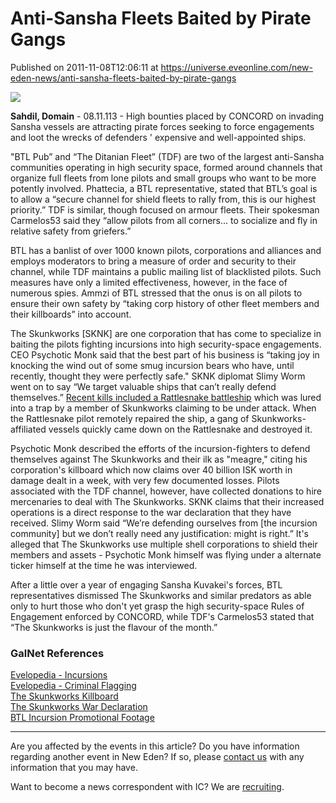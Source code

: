# Anti-Sansha Fleets Baited by Pirate Gangs
Published on 2011-11-08T12:06:11 at https://universe.eveonline.com/new-eden-news/anti-sansha-fleets-baited-by-pirate-gangs

![](http://www.eve-ic.net/media/assets/icarticlebanner.png)  
  
 **Sahdil, Domain** \- 08.11.113 - High bounties placed by CONCORD on invading Sansha vessels are attracting pirate forces seeking to force engagements and loot the wrecks of defenders ' expensive and well-appointed ships.   
  
"BTL Pub” and “The Ditanian Fleet” (TDF) are two of the largest anti-Sansha communities operating in high security space, formed around channels that organize full fleets from lone pilots and small groups who want to be more potently involved. Phattecia, a BTL representative, stated that BTL’s goal is to allow a “secure channel for shield fleets to rally from, this is our highest priority.” TDF is similar, though focused on armour fleets. Their spokesman Carmelos53 said they “allow pilots from all corners... to socialize and fly in relative safety from griefers.”   
  
BTL has a banlist of over 1000 known pilots, corporations and alliances and employs moderators to bring a measure of order and security to their channel, while TDF maintains a public mailing list of blacklisted pilots. Such measures have only a limited effectiveness, however, in the face of numerous spies. Ammzi of BTL stressed that the onus is on all pilots to ensure their own safety by “taking corp history of other fleet members and their killboards” into account.   
  
The Skunkworks [SKNK] are one corporation that has come to specialize in baiting the pilots fighting incursions into high security-space engagements. CEO Psychotic Monk said that the best part of his business is “taking joy in knocking the wind out of some smug incursion bears who have, until recently, thought they were perfectly safe." SKNK diplomat Slimy Worm went on to say “We target valuable ships that can’t really defend themselves.” [Recent kills included a Rattlesnake battleship](http://www.forscience.co/KB/?a=kill_detail&kll_id=548) which was lured into a trap by a member of Skunkworks claiming to be under attack. When the Rattlesnake pilot remotely repaired the ship, a gang of Skunkworks-affiliated vessels quickly came down on the Rattlesnake and destroyed it.   
  
Psychotic Monk described the efforts of the incursion-fighters to defend themselves against The Skunkworks and their ilk as "meagre," citing his corporation's killboard which now claims over 40 billion ISK worth in damage dealt in a week, with very few documented losses. Pilots associated with the TDF channel, however, have collected donations to hire mercenaries to deal with The Skunkworks. SKNK claims that their increased operations is a direct response to the war declaration that they have received. Slimy Worm said “We’re defending ourselves from [the incursion community] but we don’t really need any justification: might is right.” It's alleged that The Skunkworks use multiple shell corporations to shield their members and assets - Psychotic Monk himself was flying under a alternate ticker himself at the time he was interviewed.   
  
After a little over a year of engaging Sansha Kuvakei's forces, BTL representatives dismissed The Skunkworks and similar predators as able only to hurt those who don't yet grasp the high security-space Rules of Engagement enforced by CONCORD, while TDF's Carmelos53 stated that “The Skunkworks is just the flavour of the month.”

### GalNet References

[Evelopedia - Incursions](http://wiki.eveonline.com/en/wiki/Incursion)   
[Evelopedia - Criminal Flagging](http://wiki.eveonline.com/en/wiki/Criminal_Flagging_System)   
[The Skunkworks Killboard](http://www.forscience.co/KB/?a=home)   
[The Skunkworks War Declaration](https://forums.eveonline.com/default.aspx?g=posts&t=27145)  
[BTL Incursion Promotional Footage](http://www.youtube.com/watch?v=wQxBeIqyZNA)

* * *

Are you affected by the events in this article? Do you have information regarding another event in New Eden? If so, please [contact us](http://www.eveonline.com/news.asp?a=submitrp) with any information that you may have.  
  
Want to become a news correspondent with IC? We are [recruiting](http://www.eveonline.com/isd.asp).
